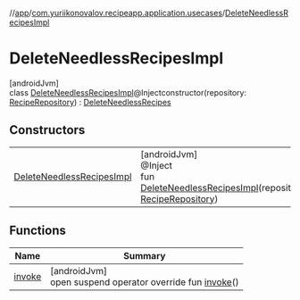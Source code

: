 //[app](../../../index.md)/[com.yuriikonovalov.recipeapp.application.usecases](../index.md)/[DeleteNeedlessRecipesImpl](index.md)

# DeleteNeedlessRecipesImpl

[androidJvm]\
class [DeleteNeedlessRecipesImpl](index.md)@Injectconstructor(repository: [RecipeRepository](../../com.yuriikonovalov.recipeapp.application/-recipe-repository/index.md)) : [DeleteNeedlessRecipes](../-delete-needless-recipes/index.md)

## Constructors

| | |
|---|---|
| [DeleteNeedlessRecipesImpl](-delete-needless-recipes-impl.md) | [androidJvm]<br>@Inject<br>fun [DeleteNeedlessRecipesImpl](-delete-needless-recipes-impl.md)(repository: [RecipeRepository](../../com.yuriikonovalov.recipeapp.application/-recipe-repository/index.md)) |

## Functions

| Name | Summary |
|---|---|
| [invoke](invoke.md) | [androidJvm]<br>open suspend operator override fun [invoke](invoke.md)() |
